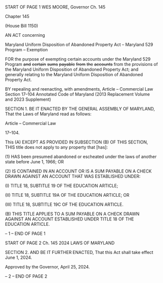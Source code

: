 START OF PAGE 1
WES MOORE, Governor Ch. 145

Chapter 145

(House Bill 1150)

AN ACT concerning

Maryland Uniform Disposition of Abandoned Property Act – Maryland 529
Program – Exemption

FOR the purpose of exempting certain accounts under the Maryland 529 Program ~~and~~
~~certain~~ ~~sums~~ ~~payable~~ ~~from~~ ~~the~~ ~~accounts~~ from the provisions of the Maryland Uniform
Disposition of Abandoned Property Act; and generally relating to the Maryland
Uniform Disposition of Abandoned Property Act.

BY repealing and reenacting, with amendments,
Article – Commercial Law
Section 17–104
Annotated Code of Maryland
(2013 Replacement Volume and 2023 Supplement)

SECTION 1. BE IT ENACTED BY THE GENERAL ASSEMBLY OF MARYLAND,
That the Laws of Maryland read as follows:

Article – Commercial Law

17–104.

This (A) EXCEPT AS PROVIDED IN SUBSECTION (B) OF THIS SECTION, THIS
title does not apply to any property that [has]:

(1) HAS been presumed abandoned or escheated under the laws of another
state before June 1, 1966; OR

(2) IS CONTAINED IN AN ACCOUNT OR IS A SUM PAYABLE ON A CHECK
DRAWN AGAINST AN ACCOUNT THAT WAS ESTABLISHED UNDER:

(I) TITLE 18, SUBTITLE 19 OF THE EDUCATION ARTICLE;

(II) TITLE 18, SUBTITLE 19A OF THE EDUCATION ARTICLE; OR

(III) TITLE 18, SUBTITLE 19C OF THE EDUCATION ARTICLE.

(B) THIS TITLE APPLIES TO A SUM PAYABLE ON A CHECK DRAWN AGAINST
AN ACCOUNT ESTABLISHED UNDER TITLE 18 OF THE EDUCATION ARTICLE.

– 1 –
END OF PAGE 1

START OF PAGE 2
Ch. 145 2024 LAWS OF MARYLAND

SECTION 2. AND BE IT FURTHER ENACTED, That this Act shall take effect June
1, 2024.

Approved by the Governor, April 25, 2024.

– 2 –
END OF PAGE 2